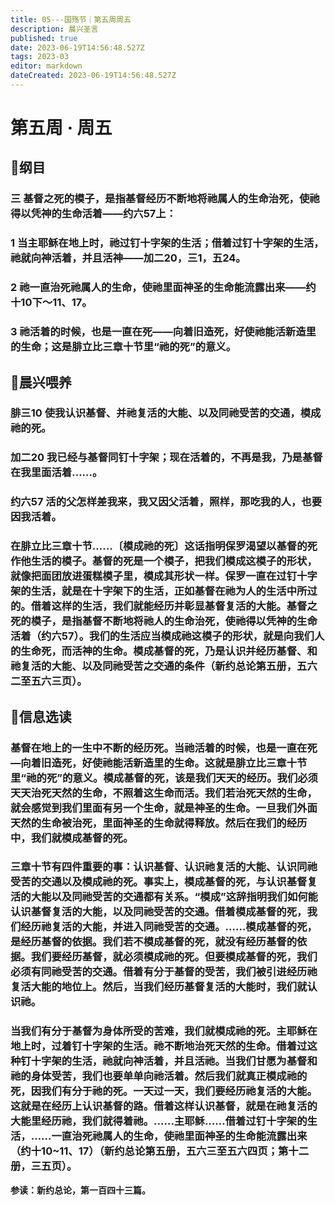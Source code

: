 ```yaml
---
title: 05---国殇节｜第五周周五
description: 晨兴圣言
published: true
date: 2023-06-19T14:56:48.527Z
tags: 2023-03
editor: markdown
dateCreated: 2023-06-19T14:56:48.527Z
---
```


# 第五周 · 周五
## 📖纲目

### 三	基督之死的模子，是指基督经历不断地将祂属人的生命治死，使祂得以凭神的生命活着——约六57上：

### 1	当主耶稣在地上时，祂过钉十字架的生活；借着过钉十字架的生活，祂就向神活着，并且活神——加二20，三1，五24。

### 2	祂一直治死祂属人的生命，使祂里面神圣的生命能流露出来——约十10下～11、17。

### 3	祂活着的时候，也是一直在死——向着旧造死，好使祂能活新造里的生命；这是腓立比三章十节里“祂的死”的意义。

## 📖晨兴喂养

### **腓三10    使我认识基督、并祂复活的大能、以及同祂受苦的交通，模成祂的死。**

### **加二20    我已经与基督同钉十字架；现在活着的，不再是我，乃是基督在我里面活着……。**

### **约六57    活的父怎样差我来，我又因父活着，照样，那吃我的人，也要因我活着。**

### 在腓立比三章十节……〔模成祂的死〕这话指明保罗渴望以基督的死作他生活的模子。基督的死是一个模子，把我们模成这模子的形状，就像把面团放进蛋糕模子里，模成其形状一样。保罗一直在过钉十字架的生活，就是在十字架下的生活，正如基督在祂为人的生活中所过的。借着这样的生活，我们就能经历并彰显基督复活的大能。基督之死的模子，是指基督不断地将祂人的生命治死，使祂得以凭神的生命活着（约六57）。我们的生活应当模成祂这模子的形状，就是向我们人的生命死，而活神的生命。模成基督的死，乃是认识并经历基督、和祂复活的大能、以及同祂受苦之交通的条件（新约总论第五册，五六二至五六三页）。

## 📖信息选读

### 基督在地上的一生中不断的经历死。当祂活着的时候，也是一直在死—向着旧造死，好使祂能活新造里的生命。这就是腓立比三章十节里“祂的死”的意义。模成基督的死，该是我们天天的经历。我们必须天天治死天然的生命，不照着这生命而活。我们若治死天然的生命，就会感觉到我们里面有另一个生命，就是神圣的生命。一旦我们外面天然的生命被治死，里面神圣的生命就得释放。然后在我们的经历中，我们就模成基督的死。

### 三章十节有四件重要的事：认识基督、认识祂复活的大能、认识同祂受苦的交通以及模成祂的死。事实上，模成基督的死，与认识基督复活的大能以及同祂受苦的交通都有关系。“模成”这辞指明我们如何能认识基督复活的大能，以及同祂受苦的交通。借着模成基督的死，我们经历祂复活的大能，并进入同祂受苦的交通。……模成基督的死，是经历基督的依据。我们若不模成基督的死，就没有经历基督的依据。我们要经历基督，就必须模成祂的死。但要模成基督的死，我们必须有同祂受苦的交通。借着有分于基督的受苦，我们被引进经历祂复活大能的地位上。然后，当我们经历基督复活的大能时，我们就认识祂。

### 当我们有分于基督为身体所受的苦难，我们就模成祂的死。主耶稣在地上时，过着钉十字架的生活。祂不断地治死天然的生命。借着过这种钉十字架的生活，祂就向神活着，并且活祂。当我们甘愿为基督和祂的身体受苦，我们也要单单向祂活着。然后我们就真正模成祂的死，因我们有分于祂的死。一天过一天，我们要经历祂复活的大能。这就是在经历上认识基督的路。借着这样认识基督，就是在祂复活的大能里经历祂，我们就得着祂。……主耶稣……借着过钉十字架的生活，……一直治死祂属人的生命，使祂里面神圣的生命能流露出来（约十10~11、17）（新约总论第五册，五六三至五六四页；第十二册，三五页）。

**参读：新约总论，第一百四十三篇。**